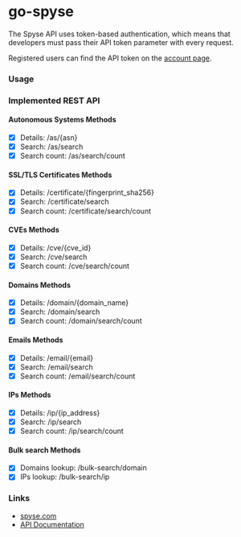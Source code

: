 # go-spyse

The Spyse API uses token-based authentication, which means that developers must pass their API token parameter with every request.

Registered users can find the API token on the [account page](https://spyse.com/user).

### Usage

### Implemented REST API

#### Autonomous Systems Methods
- [x] Details: /as/{asn}
- [x] Search: /as/search
- [x] Search count: /as/search/count

#### SSL/TLS Certificates Methods
- [x] Details: /certificate/{fingerprint_sha256}
- [x] Search: /certificate/search
- [x] Search count: /certificate/search/count

#### CVEs Methods
- [x] Details: /cve/{cve_id}
- [x] Search: /cve/search
- [x] Search count: /cve/search/count

#### Domains Methods
- [x] Details: /domain/{domain_name}
- [x] Search: /domain/search
- [x] Search count: /domain/search/count

#### Emails Methods
- [x] Details: /email/{email}
- [x] Search: /email/search
- [x] Search count: /email/search/count

#### IPs Methods
- [x] Details: /ip/{ip_address}
- [x] Search: /ip/search
- [x] Search count: /ip/search/count

#### Bulk search Methods
- [x] Domains lookup: /bulk-search/domain
- [x] IPs lookup: /bulk-search/ip

### Links
* [spyse.com](https://spyse.com)
* [API Documentation](https://spyse-dev.readme.io/reference/quick-start)